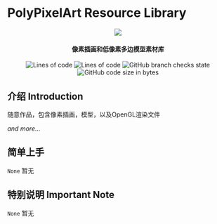 # PolyPixelArt Resource Library


<p align="center">
<img src = "https://user-images.githubusercontent.com/39553613/145566584-494920e6-bdac-4c23-985d-9d00187c90e1.jpg">
</p>

<h4 align="center">像素插画和低像素多边模型素材库</h4>
<p align="center">
<img alt="Lines of code" src="https://img.shields.io/badge/made by-Aseprite-yellow">
<img alt="Lines of code" src="https://img.shields.io/tokei/lines/github/Caishangqi/pixelart-resource-library">
<img alt="GitHub branch checks state" src="https://img.shields.io/github/checks-status/Caishangqi/minecraft-modpack-charmingcraft-journey/master?label=build">
<img alt="GitHub code size in bytes" src="https://img.shields.io/github/languages/code-size/Caishangqi/pixelart-resource-library">
</p>

## 介绍 Introduction
随意作品，包含像素插画，模型，以及OpenGL渲染文件


_and more..._


## 简单上手

`None` 暂无


## 特别说明 Important Note

`None` 暂无
